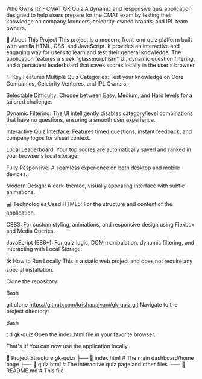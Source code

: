 Who Owns It? - CMAT GK Quiz
A dynamic and responsive quiz application designed to help users prepare for the CMAT exam by testing their knowledge on company founders, celebrity-owned brands, and IPL team owners.

🚀 About This Project
This project is a modern, front-end quiz platform built with vanilla HTML, CSS, and JavaScript. It provides an interactive and engaging way for users to learn and test their general knowledge. The application features a sleek "glassmorphism" UI, dynamic question filtering, and a persistent leaderboard that saves scores locally in the user's browser.

✨ Key Features
Multiple Quiz Categories: Test your knowledge on Core Companies, Celebrity Ventures, and IPL Owners.

Selectable Difficulty: Choose between Easy, Medium, and Hard levels for a tailored challenge.

Dynamic Filtering: The UI intelligently disables category/level combinations that have no questions, ensuring a smooth user experience.

Interactive Quiz Interface: Features timed questions, instant feedback, and company logos for visual context.

Local Leaderboard: Your top scores are automatically saved and ranked in your browser's local storage.

Fully Responsive: A seamless experience on both desktop and mobile devices.

Modern Design: A dark-themed, visually appealing interface with subtle animations.

💻 Technologies Used
HTML5: For the structure and content of the application.

CSS3: For custom styling, animations, and responsive design using Flexbox and Media Queries.

JavaScript (ES6+): For quiz logic, DOM manipulation, dynamic filtering, and interacting with Local Storage.

🛠️ How to Run Locally
This is a static web project and does not require any special installation.

Clone the repository:

Bash

git clone https://github.com/krishapajvani/gk-quiz.git
Navigate to the project directory:

Bash

cd gk-quiz
Open the index.html file in your favorite browser.

That's it! You can now use the application locally.

📁 Project Structure
gk-quiz/
├── 📄 index.html        # The main dashboard/home page
├── 📄 quiz.html          # The interactive quiz page and other files
└── 📄 README.md          # This file
